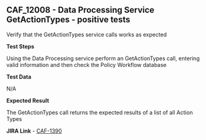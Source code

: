 ## CAF_12008 - Data Processing Service GetActionTypes - positive tests ##

Verify that the GetActionTypes service calls works as expected

**Test Steps**

Using the Data Processing service perform an GetActionTypes call, entering valid information and then check the Policy Workflow database

**Test Data**

N/A

**Expected Result**

The GetActionTypes call returns the expected results of a list of all Action Types

**JIRA Link** - [CAF-1390](https://jira.autonomy.com/browse/CAF-1390)
